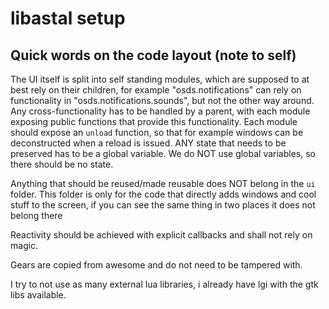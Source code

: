 # libastal setup

## Quick words on the code layout (note to self)

The UI itself is split into self standing modules, which are supposed to at best rely on
their children, for example "osds.notifications" can rely on functionality in
"osds.notifications.sounds", but not the other way around. Any cross-functionality has to
be handled by a parent, with each module exposing public functions that provide this
functionality. Each module should expose an `unload` function, so that for example
windows can be deconstructed when a reload is issued. ANY state that needs to be preserved
has to be a global variable. We do NOT use global variables, so there should be no state.

Anything that should be reused/made reusable does NOT belong in the `ui` folder. This
folder is only for the code that directly adds windows and cool stuff to the screen, if
you can see the same thing in two places it does not belong there

Reactivity should be achieved with explicit callbacks and shall not rely on magic.

Gears are copied from awesome and do not need to be tampered with.

I try to not use as many external lua libraries, i already have lgi with the gtk libs
available.
